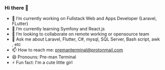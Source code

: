 ### Hi there 👋

- 🔭 I’m currently working on Fullstack Web and Apps Developer (Laravel, FLutter)
- 🌱 I’m currently learning Symfony and React.js
- 👯 I’m looking to collaborate on remote working or opensource team
- 💬 Ask me about Laravel, Flutter, C#, mysql, SQL Server, Bash script, awk , etc
- 📫 How to reach me: premanterminal@protonmail.com
- 😄 Pronouns: Pre-man Terminal
- ⚡ Fun fact: I'm a cute little girl


